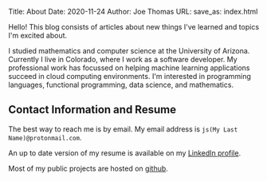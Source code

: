 Title: About
Date: 2020-11-24
Author: Joe Thomas
URL:
save_as: index.html

Hello! This blog consists of articles about new things I've learned
and topics I'm excited about.

I studied mathematics and computer science at the University of Arizona.
Currently I live in Colorado, where I work as a software developer. My
professional work has focussed on helping machine learning applications succeed
in cloud computing environments. I'm interested in programming languages,
functional programming, data science, and mathematics.


## Contact Information and Resume

The best way to reach me is by email. My email address is `js(My Last Name)@protonmail.com`.

An up to date version of my resume is available on my [LinkedIn profile](https://www.linkedin.com/in/joseph-thomas-539bb969/).

Most of my public projects are hosted on [github](https://github.com/jsthomas).
